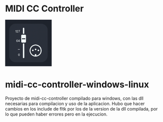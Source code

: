 # MIDI CC Controller

<img src="mcc-logo.png" alt="Logo MIDI CC Controller" width="150" />

# midi-cc-controller-windows-linux
Proyecto de midi-cc-controller compilado para windows, con las dll necesarias para compilacion y uso de la aplicacion.
Hubo que hacer cambios en los include de fltk por los de la version de la dll compilada, por lo que pueden haber errores pero en la ejecucion.
